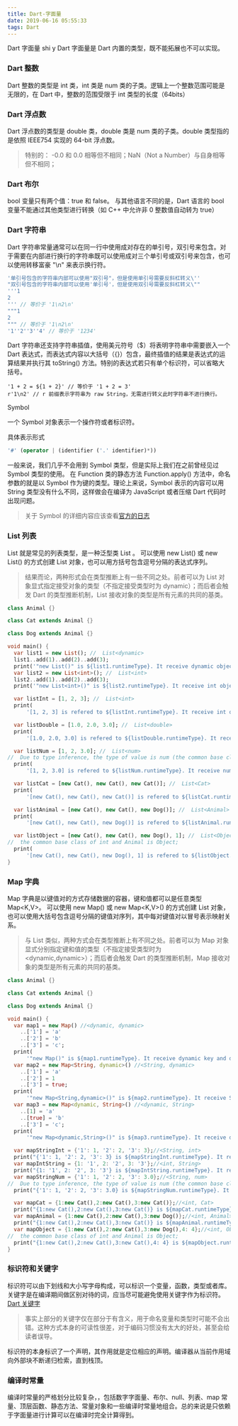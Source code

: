 ```yaml
---
title: Dart-字面量
date: 2019-06-16 05:55:33
tags: Dart
---
```


Dart 字面量
shi y
Dart 字面量是 Dart 内置的类型，既不能拓展也不可以实现。

### Dart 整数

Dart 整数的类型是 int 类，int 类是 num 类的子类。逻辑上一个整数范围可能是无限的，在 Dart 中，整数的范围受限于 int 类型的长度（64bits）


### Dart 浮点数

Dart 浮点数的类型是 double 类，double 类是 num 类的子类。double 类型指的是依照 IEEE754 实现的 64-bit 浮点数。

> 特别的： -0.0 和 0.0 相等但不相同；NaN（Not a Number）与自身相等但不相同；

### Dart 布尔

bool 变量只有两个值：true 和 false。
与其他语言不同的是，Dart 语言的 bool 变量不能通过其他类型进行转换（如 C++ 中允许非 0 整数值自动转为 true）

### Dart 字符串

Dart 字符串常量通常可以在同一行中使用成对存在的单引号，双引号来包含。对于需要在内部进行换行的字符串既可以使用成对三个单引号或双引号来包含，也可以使用转移富豪 "\n" 来表示换行符。


```dart
'单引号包含的字符串内部可以使用"双引号"，但是使用单引号需要反斜杠转义\''
"双引号包含的字符串内部可以使用'单引号'，但是使用双引号需要反斜杠转义\""
'''1
2
''' // 等价于 '1\n2\n'
"""1
2
""" // 等价于 '1\n2\n'
'1''2''3''4' // 等价于 '1234'
```
Dart 字符串还支持字符串插值，使用美元符号（$）将表明字符串中需要嵌入一个 Dart 表达式，而表达式内容以大括号（{}）包含，最终插值的结果是表达式的运算结果并执行其 toString() 方法。特别的表达式若只有单个标识符，可以省略大括号。


```
'1 + 2 = ${1 + 2}' // 等价于 '1 + 2 = 3'
r'1\n2' // r 前缀表示字符串为 raw String，无需进行转义此时字符串不进行换行。 
```

Symbol

一个 Symbol 对象表示一个操作符或者标识符。

具体表示形式

```dart
'#' (operator | (identifier ('.' identifier)*))
```

一般来说，我们几乎不会用到 Symbol 类型，但是实际上我们在之前曾经见过 Symbol 类型的使用。
在 Function 类的静态方法 Function.apply() 方法中，命名参数的就是以 Symbol
作为键的类型。理论上来说，Symbol 表示的内容可以用 String 类型没有什么不同，这样做会在编译为 JavaScript 或者压缩 Dart 代码时出现问题。

> 关于 Symbol 的详细内容应该查看[官方的日志](https://news.dartlang.org/2013/04/goodbye-invocationmirror-hello.html)


### List 列表

List 就是常见的列表类型，是一种泛型类 List<E> 。
可以使用 new List() 或 new List<E>() 的方式创建 List 对象，也可以用方括号包含逗号分隔的表达式序列。

> 结果而论，两种形式会在类型推断上有一些不同之处。前者可以为 List 对象显式指定接受对象的类型（不指定接受类型时为 dynamic）；而后者会触发 Dart 的类型推断机制，List 接收对象的类型是所有元素的共同的基类。

```dart
class Animal {}

class Cat extends Animal {}

class Dog extends Animal {}

void main() {
  var list1 = new List(); //  List<dynamic>
  list1..add(1)..add(2)..add(3);
  print('"new List()" is ${list1.runtimeType}. It receive dynamic object');
  var list2 = new List<int>(); //  List<int>
  list2..add(1)..add(2)..add(3);
  print('"new List<int>()" is ${list2.runtimeType}. It receive int object');

  var listInt = [1, 2, 3]; //  List<int>
  print(
      '[1, 2, 3] is refered to ${listInt.runtimeType}. It receive int object');

  var listDouble = [1.0, 2.0, 3.0]; //  List<double>
  print(
      '[1.0, 2.0, 3.0] is refered to ${listDouble.runtimeType}. It receive double object');

  var listNum = [1, 2, 3.0]; //  List<num>
//  Due to type inference, the type of value is num (the common base class of int and double);
  print(
      '[1, 2, 3.0] is refered to ${listNum.runtimeType}. It receive num object');

  var listCat = [new Cat(), new Cat(), new Cat()]; //  List<Cat>
  print(
      '[new Cat(), new Cat(), new Cat()] is refered to ${listCat.runtimeType}');

  var listAnimal = [new Cat(), new Cat(), new Dog()]; //  List<Animal>
  print(
      '[new Cat(), new Cat(), new Dog()] is refered to ${listAnimal.runtimeType}');

  var listObject = [new Cat(), new Cat(), new Dog(), 1]; //  List<Object>
//  the common base class of int and Animal is Object;
  print(
      '[new Cat(), new Cat(), new Dog(), 1] is refered to ${listObject.runtimeType}');
}


```

### Map 字典

Map 字典是以键值对的方式存储数据的容器，键和值都可以是任意类型 Map<K,V>。
可以使用 new Map() 或 new Map<K,V>() 的方式创建 List 对象，也可以使用大括号包含逗号分隔的键值对序列，其中每对键值对以冒号表示映射关系。

> 与 List 类似，两种方式会在类型推断上有不同之处。前者可以为 Map 对象显式分别指定键和值的类型（不指定接受类型时为 <dynamic,dynamic>）；而后者会触发 Dart 的类型推断机制，Map 接收对象的类型是所有元素的共同的基类。

```dart
class Animal {}

class Cat extends Animal {}

class Dog extends Animal {}

void main() {
  var map1 = new Map() //<dynamic, dynamic>
    ..['1'] = 'a'
    ..['2'] = 'b'
    ..['3'] = 'c';
  print(
      '"new Map()" is ${map1.runtimeType}. It receive dynamic key and dynamic value.');
  var map2 = new Map<String, dynamic>() //<String, dynamic>
    ..['1'] = 'a'
    ..['2'] = 1
    ..['3'] = true;
  print(
      '"new Map<String,dynamic>()" is ${map2.runtimeType}. It receive String key and dynamic value.');
  var map3 = new Map<dynamic, String>() //<dynamic, String>
    ..[1] = 'a'
    ..[true] = 'b'
    ..['3'] = 'c';
  print(
      '"new Map<dynamic,String>()" is ${map3.runtimeType}. It receive dynamic key and String value.');

  var mapStringInt = {'1': 1, '2': 2, '3': 3};//<String, int>
  print("{'1': 1, '2': 2, '3': 3} is ${mapStringInt.runtimeType}. It receive String key and int value." );
  var mapIntString = {1: '1', 2: '2', 3: '3'};//<int, String>
  print("{1: '1', 2: '2', 3: '3'} is ${mapIntString.runtimeType}. It receive int key and String value." );
  var mapStringNum = {'1': 1, '2': 2, '3': 3.0};//<String, num>
//  Due to type inference, the type of value is num (the common base class of int and double);
  print("{'1': 1, '2': 2, '3': 3.0} is ${mapStringNum.runtimeType}. It receive String key and num value." );

  var mapCat = {1:new Cat(),2:new Cat(),3:new Cat()};//<int, Cat>
  print("{1:new Cat(),2:new Cat(),3:new Cat()} is ${mapCat.runtimeType}. It receive int key and Cat value.");
  var mapAnimal = {1:new Cat(),2:new Cat(),3:new Dog()};//<int, Animal>
  print("{1:new Cat(),2:new Cat(),3:new Cat()} is ${mapAnimal.runtimeType}. It receive int key and Animal value.");
  var mapObject = {1:new Cat(),2:new Cat(),3:new Dog(),4: 4};//<int, Object>
//  the common base class of int and Animal is Object;
  print("{1:new Cat(),2:new Cat(),3:new Cat(),4: 4} is ${mapObject.runtimeType}. It receive int key and Object value.");
}
```

### 标识符和关键字

标识符可以由下划线和大小写字母构成，可以标识一个变量，函数，类型或者库。
关键字是在编译期间做区别对待的词，应当尽可能避免使用关键字作为标识符。 [Dart  关键字](https://dart.dev/guides/language/language-tour#keywords)

> 事实上部分的关键字仅在部分于有含义，用于命名变量和类型时可能不会出错。这种方式本身的可读性很差，对于编码习惯没有太大的好处，甚至会给读者误导。

标识符的本身标识了一个声明，其作用就是定位相应的声明。编译器从当前作用域向外部块不断递归检索，直到栈顶。

### 编译时常量

编译时常量的严格划分比较复杂，，包括数字字面量、布尔、null、列表、map 常量、顶层函数、静态方法、常量对象和一些编译时常量地组合。总的来说是只依赖于字面量进行计算可以在编译时完全计算得到。

